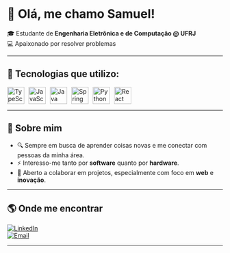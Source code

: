 # 👋 Olá, me chamo Samuel!  

🎓 Estudante de **Engenharia Eletrônica e de Computação @ UFRJ**  
💻 Apaixonado por resolver problemas 

---

## 🚀 Tecnologias que utilizo:  

<div style="display: flex; gap: 10px;">
  <img src="https://cdn.jsdelivr.net/gh/devicons/devicon/icons/typescript/typescript-original.svg" width="40" alt="TypeScript"/>
  <img src="https://cdn.jsdelivr.net/gh/devicons/devicon/icons/javascript/javascript-original.svg" width="40" alt="JavaScript"/>
  <img src="https://cdn.jsdelivr.net/gh/devicons/devicon/icons/java/java-original.svg" width="40" alt="Java"/>
  <img src="https://cdn.jsdelivr.net/gh/devicons/devicon/icons/spring/spring-original.svg" width="40" alt="Spring Boot"/>
  <img src="https://cdn.jsdelivr.net/gh/devicons/devicon/icons/python/python-original.svg" width="40" alt="Python"/>
  <img src="https://cdn.jsdelivr.net/gh/devicons/devicon/icons/react/react-original.svg" width="40" alt="React"/>
</div>

---

## 📌 Sobre mim
- 🔍 Sempre em busca de aprender coisas novas e me conectar com pessoas da minha área.  
- ⚡ Interesso-me tanto por **software** quanto por **hardware**. 
- 🤝 Aberto a colaborar em projetos, especialmente com foco em **web** e **inovação**.  

---

## 🌎 Onde me encontrar
[![LinkedIn](https://img.shields.io/badge/LinkedIn-0077B5?style=for-the-badge&logo=linkedin&logoColor=white)](https://www.linkedin.com/in/samuel-baltazar/)  
[![Email](https://img.shields.io/badge/Email-D14836?style=for-the-badge&logo=gmail&logoColor=white)](mailto:baltaz.samuel@gmail.com)  

---

